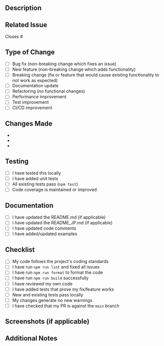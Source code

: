## Description
<!-- Describe your changes in detail -->

## Related Issue
<!-- If this PR addresses an issue, link it here -->
Closes #

## Type of Change
<!-- Mark the relevant option with an "x" -->

- [ ] Bug fix (non-breaking change which fixes an issue)
- [ ] New feature (non-breaking change which adds functionality)
- [ ] Breaking change (fix or feature that would cause existing functionality to not work as expected)
- [ ] Documentation update
- [ ] Refactoring (no functional changes)
- [ ] Performance improvement
- [ ] Test improvement
- [ ] CI/CD improvement

## Changes Made
<!-- List the specific changes you made -->

-
-
-

## Testing
<!-- Describe how you tested your changes -->

- [ ] I have tested this locally
- [ ] I have added unit tests
- [ ] All existing tests pass (`npm test`)
- [ ] Code coverage is maintained or improved

## Documentation
<!-- Check all that apply -->

- [ ] I have updated the README.md (if applicable)
- [ ] I have updated the README_JP.md (if applicable)
- [ ] I have updated code comments
- [ ] I have added/updated examples

## Checklist
<!-- Review and check all that apply -->

- [ ] My code follows the project's coding standards
- [ ] I have run `npm run lint` and fixed all issues
- [ ] I have run `npm run format` to format the code
- [ ] I have run `npm run build` successfully
- [ ] I have reviewed my own code
- [ ] I have added tests that prove my fix/feature works
- [ ] New and existing tests pass locally
- [ ] My changes generate no new warnings
- [ ] I have checked that my PR is against the `main` branch

## Screenshots (if applicable)
<!-- Add screenshots to help explain your changes -->

## Additional Notes
<!-- Any additional information that reviewers should know -->
